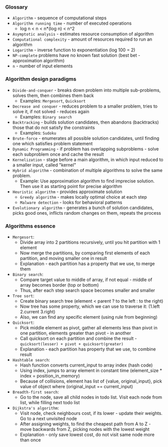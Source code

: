 ### Glossary
* `Algorithm` - sequence of computational steps
* `Algorithm running time` - number of executed operations
    * log n < n < n*(log n) < n^2
* `Asymptotic analysis` - estimates resource consumption of algorithm
* `Computational complexity` - amount of resources required to run an algorithm
* `Logarithm` - inverse function to exponentiation (log 100 = 2)
* `NP-complete` problems have no known fast solution (best bet - approximation algorithm)
* `n` - number of input elements

### Algorithm design paradigms
* `Divide-and-conquer` - breaks down problem into multiple sub-problems, solves them, then combines them back
    * Examples: `Mergesort`, `Quicksort`
* `Decrease and conquer` - reduces problem to a smaller problem, tries to solve it, if not solved - reduces again
    * Examples: `Binary search`
* `Backtracking` - builds solution candidates, then abandons (backtracks) those that do not satisfy the constraints
    * Examples: `Sudoku`
* `Brute-force` - enumerates all possible solution candidates, until finding one which satisfies problem statement
* `Dynamic Programming` - if problem has overlapping subproblems - solve each subproblem once and cache the result
* `Kernelization` - stage before a main algorithm, in which input reduced to a smaller input, called "kernel" 
* `Hybrid algorithm` - combination of multiple algorithms to solve the same problem.
    * Example: Use approximation algorithm to find imprecise solution. Then use it as starting point for precise algorithm
* `Heuristic algorithm` - provides approximate solution
    * `Greedy algorithm` - makes locally optimal choice at each step
    * `Malware detection` - looks for behavioral patterns
* `Evolutionary algorithm` - generates a bunch of solution candidates, picks good ones, inflicts random changes on them, repeats the process

### Algorithms essence
* `Mergesort`:
    * Divide array into 2 partitions recursively, until you hit partition with 1 element
    * Now merge the partitions, by comparing first elements of each partition, and moving smaller one in result
    * Explanation - each partition has a property that we use, to merge them
* `Binary search`:
    * Compare target value to middle of array, if not equal - middle of array becomes border (top or bottom)
    * Thus, after each step search space becomes smaller and smaller
* `Tree sort`: 
    * Create binary search tree (element < parent ? to the left : to the right)
    * Now tree has some property, which we can use to traverse it: (1.left 2.current 3.right)
    * Also, we can find any specific element (using rule from beginning)
* `Quicksort`:
    * Pick middle element as pivot, gather all elements less than pivot in one partition, elements greater than pivot - in another 
    * Call quicksort on each partition and combine the result - `quicksort(lesser) + pivot + quicksort(greater)`
    * Explanation - each partition has property that we use, to combine result
* `Hashtable search`:
    * Hash function converts current_input to array index (hash code)
    * Using index, jumps to array element in constant time (element_size * index = position_in_memory)
    * Because of collisions, element has list of {value, original_input}, pick value of object where (original_input == current_input)
* `Breadth-first search`:
    * Go to the node, save all child nodes in todo list. Visit each node from list, while filling next todo list
* `Dijkstra's algorithm`:
    * Visit node, check neighbours cost, if its lower - update their weights. Go to a next unvisited node
    * After assigning weights, to find the cheapest path from A to Z - move backwards from Z, picking nodes with the lowest weight
    * Explanation - only save lowest cost, do not visit same node more than once

